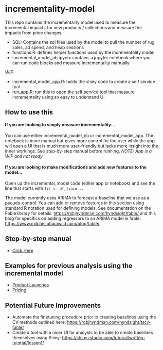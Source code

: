 # incrementality-model

This repo contains the incrementality model used to measure the incremental impacts for new products / collections and measure the impacts from price changes.

* SQL: Contains the sql files used by the model to pull the number of rug sales, ad spend, and heap sessions
* functions.R: defines helper functions used by the incrementality model
* incremental_model_nb.ipynb: contains a jupyter notebook where you can run code blocks and measure incrementality manually

*WIP:*
* incremental_model_app.R: holds the shiny code to create a self service tool
* run_app.R: run this to open the self service tool that measure incrementality using an easy to understand UI

## How to use this
#### If you are looking to simply measure incrementality... 
You can use either incremental_model_nb or incremental_model_app. The notebook is more manual but gives more control for the user while the app will open a UI that is much more user-friendly but lacks more insight into the inner workings. See step-by-step manual before running. *NOTE: App is a WIP and not ready*

#### If you are looking to make modifications and add new features to the model... 
Open up the incremental_model code (either app or notebook) and see the line that starts with ```fit <- df_train...```

The model currently uses ARIMA to forecast a baseline that we use as a pseudo-control. You can add or remove features in this section using standard R notation used for defining models. See documentation on the Fable library for details: https://robjhyndman.com/hyndsight/fable/ and this blog for specifics on adding regressors to an ARIMA model in fable: https://www.mitchelloharawild.com/blog/fable/.


## Step-by-step manual
* [Click Here](https://docs.google.com/document/d/1GwTTLHSSLzgA4waC5bFaPW1DX49HDE2FqOzJD29L8hY/edit?usp=sharing)

## Examples for previous analysis using the incremental model
* [Product Launches](https://drive.google.com/drive/u/0/folders/1VhkLELAYES8JtqmBBcqAPO-2bMs05UYY)
* [Pricing](https://drive.google.com/drive/u/0/folders/1_keRRTP6zguTUk2UDMxmymVEP4OsP3pt)

## Potential Future Improvements
* Automate the finetuning procedure prior to creating baselines using the CV methods outlined here: https://robjhyndman.com/hyndsight/tscv-fable/
* Create a tool with a nicer UI for analysts to be able to create baselines themselves using Shiny: https://shiny.rstudio.com/tutorial/written-tutorial/lesson1/